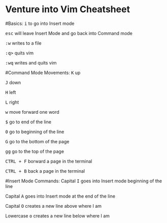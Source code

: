 # Venture into Vim Cheatsheet

#Basics:
<tt>i</tt> to go into Insert mode

<tt>esc</tt> will leave Insert Mode and go back into Command mode

<tt>:w</tt> writes to a file

<tt>:q></tt> quits vim

<tt>:wq</tt> writes and quits vim

#Command Mode Movements:
<tt>K</tt> up

<tt>J</tt> down

<tt>H</tt> left

<tt>L</tt> right

<tt>w</tt> move forward one word

<tt>$</tt> go to end of the line

<tt>0</tt> go to beginning of the line

<tt>G</tt> go to the bottom of the page

<tt>gg</tt> go to the top of the page

<tt>CTRL + F</tt> borward a page in the terminal

<tt>CTRL + B</tt> back a page in the terminal

#Insert Mode Commands:
Capital <tt>I</tt> goes into Insert mode beginning of the line

Capital <tt>A</tt> goes into Insert mode at the end of the line

Capital <tt>O</tt> creates a new line above where I am

Lowercase <tt>o</tt> creates a new line below where I am
